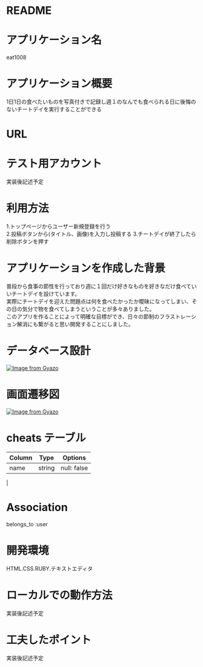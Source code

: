 # README
# アプリケーション名  
eat1008 
# アプリケーション概要  
1日1日の食べたいものを写真付きで記録し週１のなんでも食べられる日に後悔のないチートデイを実行することができる  
# URL  
  
# テスト用アカウント  
  実装後記述予定  
  # 利用方法  
1.トップページからユーザー新規登録を行う  
2.投稿ボタンから(タイトル、画像)を入力し投稿する
3.チートデイが終了したら削除ボタンを押す  
# アプリケーションを作成した背景  
普段から食事の節性を行っており週に１回だけ好きなものを好きなだけ食べていいチートデイを設けています。  
実際にチートデイを迎えた問題点は何を食べたかったか曖昧になってしまい、その日の気分で物を食べてしまうということが多々ありました。  
このアプリを作ることによって明確な目標ができ、日々の節制のフラストレーション解消にも繋がると思い開発することにしました。  
# データベース設計  
[![Image from Gyazo](https://i.gyazo.com/345008707f358ce0aed699c910d8aa41.png)](https://gyazo.com/345008707f358ce0aed699c910d8aa41)  
# 画面遷移図  
[![Image from Gyazo](https://i.gyazo.com/1ebff3d3a9939619c0e9d6e67ab54e39.png)](https://gyazo.com/1ebff3d3a9939619c0e9d6e67ab54e39)  
#
# cheats テーブル  
| Column            | Type   | Options     |
| ------------------| ------ | ----------- |
| name              | string | null: false |
|
# Association  
belongs_to :user  
# 開発環境  
HTML.CSS.RUBY.テキストエディタ  
# ローカルでの動作方法  
実装後記述予定  
# 工夫したポイント　  
実装後記述予定
